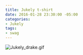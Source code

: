 ```yaml
---
title: Jukely t-shirt
date: 2016-01-28 23:30:00 -05:00
categories:
- Jukely
tags:
- swag
---
```


![Jukely_drake.gif](/uploads/Jukely_drake.gif)